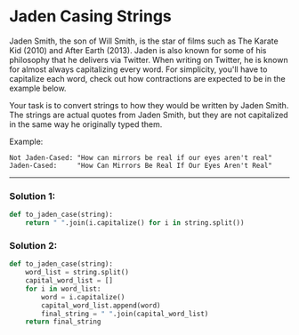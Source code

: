 # Jaden Casing Strings

Jaden Smith, the son of Will Smith, is the star of films such as The Karate Kid (2010) and After Earth (2013). Jaden is also
known for some of his philosophy that he delivers via Twitter. When writing on Twitter, he is known for almost always capitalizing
every word. For simplicity, you'll have to capitalize each word, check out how contractions are expected to be in the example below.

Your task is to convert strings to how they would be written by Jaden Smith. The strings are actual quotes from Jaden Smith, 
but they are not capitalized in the same way he originally typed them.

Example:

```
Not Jaden-Cased: "How can mirrors be real if our eyes aren't real"
Jaden-Cased:     "How Can Mirrors Be Real If Our Eyes Aren't Real"
```

---

### Solution 1:

```python
def to_jaden_case(string):         
    return " ".join(i.capitalize() for i in string.split())
```

### Solution 2:

```python
def to_jaden_case(string):
    word_list = string.split()
    capital_word_list = []
    for i in word_list:
        word = i.capitalize()
        capital_word_list.append(word)
        final_string = " ".join(capital_word_list)
    return final_string
```
